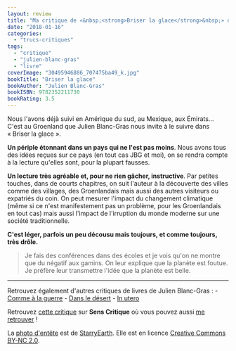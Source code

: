 ```yaml
---
layout: review
title: "Ma critique de «&nbsp;<strong>Briser la glace</strong>&nbsp;» de <em>Julien Blanc-Gras</em>"
date: "2018-01-16"
categories: 
  - "trucs-critiques"
tags: 
  - "critique"
  - "julien-blanc-gras"
  - "livre"
coverImage: "30495946886_707475ba49_k.jpg"
bookTitle: "Briser la glace"
bookAuthor: "Julien Blanc-Gras"
bookISBN: 9782352211730   
bookRating: 3.5
---
```


Nous l'avons déjà suivi en Amérique du sud, au Mexique, aux Émirats... C'est au Groenland que Julien Blanc-Gras nous invite à le suivre dans « Briser la glace ».

**Un périple étonnant dans un pays qui ne l'est pas moins**. Nous avons tous des idées reçues sur ce pays (en tout cas JBG et moi), on se rendra compte à la lecture qu'elles sont, pour la plupart fausses.

**Un lecture très agréable et, pour ne rien gâcher, instructive**. Par petites touches, dans de courts chapitres, on suit l'auteur à la découverte des villes comme des villages, des Groenlandais mais aussi des autres visiteurs ou expatriés du coin. On peut mesurer l'impact du changement climatique (même si ce n'est manifestement pas un problème, pour les Groenlandais en tout cas) mais aussi l'impact de l'irruption du monde moderne sur une société traditionnelle.

**C'est léger, parfois un peu décousu mais toujours, et comme toujours, très drôle.**

> Je fais des conférences dans des écoles et je vois qu'on ne montre que du négatif aux gamins. On leur explique que la planète est foutue. Je préfère leur transmettre l'idée que la planète est belle.

* * *

Retrouvez également d'autres critiques de livres de Julien Blanc-Gras : - [Comme à la guerre](/2020/02/ma-critique-de-comme-a-la-guerre-de-julien-blanc-gras/) - [Dans le désert](/2017/11/ma-critique-de-dans-le-desert-de-julien-blanc-gras/) - [In utero](/2015/11/ma-critique-de-in-utero-de-julienblanc-gras/)

Retrouvez [cette critique](https://www.senscritique.com/livre/Briser_la_glace/critique/155707917) sur **Sens Critique** où vous pouvez aussi [me retrouver](http://www.senscritique.com/Arnaud_Malon) !

La [photo d'entête](https://www.flickr.com/photos/starryearth/30495946886/in/photolist-Myit73-My7kSV-pgnJ2Q-pkzWr2-pkzWiX-oQDwJA-p88Nwc-p86Rq9-8JR4S3-NsPGxG-qVLbLL-ryqWhz-NkJzao-N4G595-NsPFJC-ysssKL-NsPHbL-NsPGa7-Myirr9-NkJz4m-Nw239z-NkJxSU-MyiqUs-NojpQv-Myisgf-Nw25DV-NsPGGQ-Nw23rD-MyisnN-Nw219n-My7jgi-MyitgS-Nw28aM-NsPMBE-My7naV-N4G6yu-N4G93Y-NsPKWq-Noju6V-NojxAv-Nw2b4T-Nw2a6F-oZwM2e-Nw2bsi-Nojxgc-My7j1t-NkJBSh-My7qgK-rSKKRM-9x9vsr) est de [StarryEarth](https://www.flickr.com/photos/starryearth/). Elle est en licence [Creative Commons BY-NC 2.0](https://creativecommons.org/licenses/by-nc/2.0/).
